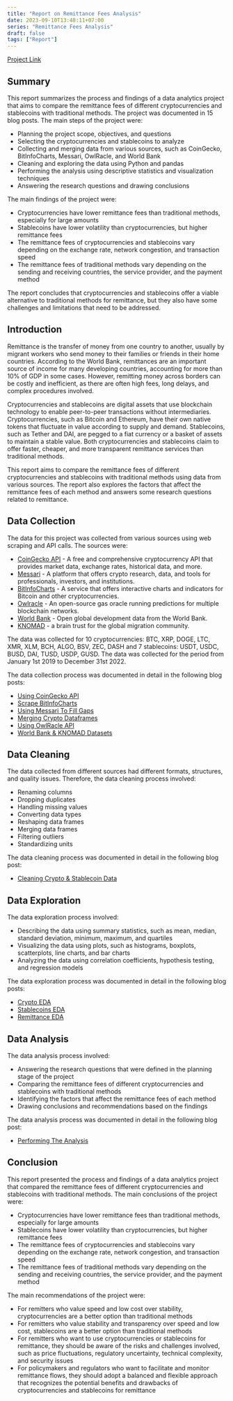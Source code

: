 ```yaml
---
title: "Report on Remittance Fees Analysis"
date: 2023-09-10T13:48:11+07:00
series: "Remittance Fees Analysis"
draft: false
tags: ["Report"]
---
```


[Project Link](https://github.com/kietnguyen01/Remittance-Fees-Analysis)

## Summary

This report summarizes the process and findings of a data analytics project that aims to compare the remittance fees of different cryptocurrencies and stablecoins with traditional methods. The project was documented in 15 blog posts. The main steps of the project were:

- Planning the project scope, objectives, and questions
- Selecting the cryptocurrencies and stablecoins to analyze
- Collecting and merging data from various sources, such as CoinGecko, BitInfoCharts, Messari, OwlRacle, and World Bank
- Cleaning and exploring the data using Python and pandas
- Performing the analysis using descriptive statistics and visualization techniques
- Answering the research questions and drawing conclusions

The main findings of the project were:

- Cryptocurrencies have lower remittance fees than traditional methods, especially for large amounts
- Stablecoins have lower volatility than cryptocurrencies, but higher remittance fees
- The remittance fees of cryptocurrencies and stablecoins vary depending on the exchange rate, network congestion, and transaction speed
- The remittance fees of traditional methods vary depending on the sending and receiving countries, the service provider, and the payment method

The report concludes that cryptocurrencies and stablecoins offer a viable alternative to traditional methods for remittance, but they also have some challenges and limitations that need to be addressed.

## Introduction

Remittance is the transfer of money from one country to another, usually by migrant workers who send money to their families or friends in their home countries. According to the World Bank, remittances are an important source of income for many developing countries, accounting for more than 10% of GDP in some cases. However, remitting money across borders can be costly and inefficient, as there are often high fees, long delays, and complex procedures involved.

Cryptocurrencies and stablecoins are digital assets that use blockchain technology to enable peer-to-peer transactions without intermediaries. Cryptocurrencies, such as Bitcoin and Ethereum, have their own native tokens that fluctuate in value according to supply and demand. Stablecoins, such as Tether and DAI, are pegged to a fiat currency or a basket of assets to maintain a stable value. Both cryptocurrencies and stablecoins claim to offer faster, cheaper, and more transparent remittance services than traditional methods.

This report aims to compare the remittance fees of different cryptocurrencies and stablecoins with traditional methods using data from various sources. The report also explores the factors that affect the remittance fees of each method and answers some research questions related to remittance.

## Data Collection

The data for this project was collected from various sources using web scraping and API calls. The sources were:

- [CoinGecko API](https://www.coingecko.com/en/api) - A free and comprehensive cryptocurrency API that provides market data, exchange rates, historical data, and more.
- [Messari](https://messari.io/) - A platform that offers crypto research, data, and tools for professionals, investors, and institutions.
- [BitInfoCharts](https://bitinfocharts.com/) - A service that offers interactive charts and indicators for Bitcoin and other cryptocurrencies.
- [Owlracle](https://owlracle.info/eth) - An open-source gas oracle running predictions for multiple blockchain networks.
- [World Bank](https://data.worldbank.org/) - Open global development data from the World Bank.
- [KNOMAD](https://www.knomad.org/data/remittances) - a brain trust for the global migration community.

The data was collected for 10 cryptocurrencies: BTC, XRP, DOGE, LTC, XMR, XLM, BCH, ALGO, BSV, ZEC, DASH and 7 stablecoins: USDT, USDC, BUSD, DAI, TUSD, USDP, GUSD. The data was collected for the period from January 1st 2019 to December 31st 2022.

The data collection process was documented in detail in the following blog posts:

- [Using CoinGecko API](https://kietnguyen.xyz/posts/2023/june/2023-06-15-using-coingecko-api/)
- [Scrape BitInfoCharts](https://kietnguyen.xyz/posts/2023/june/2023-06-17-scrape-bitinfocharts/)
- [Using Messari To Fill Gaps](https://kietnguyen.xyz/posts/2023/june/2023-06-19-using-messari-to-fill-gaps/)
- [Merging Crypto Dataframes](https://kietnguyen.xyz/posts/2023/june/2023-06-21-merging-crypto-dataframes/)
- [Using OwlRacle API](https://kietnguyen.xyz/posts/2023/june/2023-06-28-using-owlracle-api/)
- [World Bank & KNOMAD Datasets](https://kietnguyen.xyz/posts/2023/july/2023-07-04-world-bank-knomad-datasets/)

## Data Cleaning

The data collected from different sources had different formats, structures, and quality issues. Therefore, the data cleaning process involved:

- Renaming columns
- Dropping duplicates
- Handling missing values
- Converting data types
- Reshaping data frames
- Merging data frames
- Filtering outliers
- Standardizing units

The data cleaning process was documented in detail in the following blog post:

- [Cleaning Crypto & Stablecoin Data](https://kietnguyen.xyz/posts/2023/july/2023-07-10-cleaning-crypto-data/)

## Data Exploration

The data exploration process involved:

- Describing the data using summary statistics, such as mean, median, standard deviation, minimum, maximum, and quartiles
- Visualizing the data using plots, such as histograms, boxplots, scatterplots, line charts, and bar charts
- Analyzing the data using correlation coefficients, hypothesis testing, and regression models

The data exploration process was documented in detail in the following blog posts:

- [Crypto EDA](https://kietnguyen.xyz/posts/2023/july/2023-07-21-crypto-eda/)
- [Stablecoins EDA](https://kietnguyen.xyz/posts/2023/july/2023-07-27-stablecoins-eda/)
- [Remittance EDA](https://kietnguyen.xyz/posts/2023/august/2023-08-01-remittance-eda/)

## Data Analysis

The data analysis process involved:

- Answering the research questions that were defined in the planning stage of the project
- Comparing the remittance fees of different cryptocurrencies and stablecoins with traditional methods
- Identifying the factors that affect the remittance fees of each method
- Drawing conclusions and recommendations based on the findings

The data analysis process was documented in detail in the following blog post:

- [Performing The Analysis](https://kietnguyen.xyz/posts/2023/august/2023-08-21-performing-the-analysis/)

## Conclusion

This report presented the process and findings of a data analytics project that compared the remittance fees of different cryptocurrencies and stablecoins with traditional methods. The main conclusions of the project were:

- Cryptocurrencies have lower remittance fees than traditional methods, especially for large amounts
- Stablecoins have lower volatility than cryptocurrencies, but higher remittance fees
- The remittance fees of cryptocurrencies and stablecoins vary depending on the exchange rate, network congestion, and transaction speed
- The remittance fees of traditional methods vary depending on the sending and receiving countries, the service provider, and the payment method

The main recommendations of the project were:

- For remitters who value speed and low cost over stability, cryptocurrencies are a better option than traditional methods
- For remitters who value stability and transparency over speed and low cost, stablecoins are a better option than traditional methods
- For remitters who want to use cryptocurrencies or stablecoins for remittance, they should be aware of the risks and challenges involved, such as price fluctuations, regulatory uncertainty, technical complexity, and security issues
- For policymakers and regulators who want to facilitate and monitor remittance flows, they should adopt a balanced and flexible approach that recognizes the potential benefits and drawbacks of cryptocurrencies and stablecoins for remittance